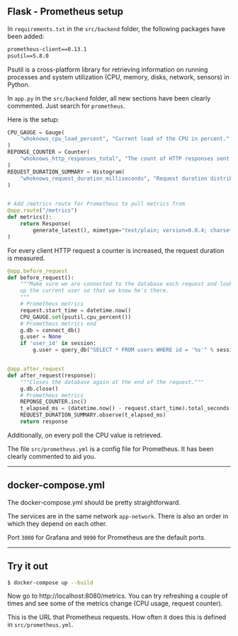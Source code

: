 ## Flask - Prometheus setup

In `requirements.txt` in the `src/backend` folder, the following packages have been added:

```txt
prometheus-client==0.13.1
psutil==5.8.0
```

Psutil is a cross-platform library for retrieving information on running processes and system utilization (CPU, memory, disks, network, sensors) in Python.

In `app.py` in the `src/backend` folder, all new sections have been clearly commented. Just search for `prometheus`. 

Here is the setup:

```python
CPU_GAUGE = Gauge(
    "whoknows_cpu_load_percent", "Current load of the CPU in percent."
)
REPONSE_COUNTER = Counter(
    "whoknows_http_responses_total", "The count of HTTP responses sent."
)
REQUEST_DURATION_SUMMARY = Histogram(
    "whoknows_request_duration_milliseconds", "Request duration distribution."
)


# Add /metrics route for Prometheus to pull metrics from
@app.route("/metrics")
def metrics():
    return Response(
        generate_latest(), mimetype="text/plain; version=0.0.4; charset=utf-8"
)
```

For every client HTTP request a counter is increased, the request duration is measured. 

```python
@app.before_request
def before_request():
    """Make sure we are connected to the database each request and look
    up the current user so that we know he's there.
    """
    # Prometheus metrics
    request.start_time = datetime.now()
    CPU_GAUGE.set(psutil.cpu_percent())
    # Prometheus metrics end
    g.db = connect_db()
    g.user = None
    if 'user_id' in session:
        g.user = query_db("SELECT * FROM users WHERE id = '%s'" % session['user_id'], one=True)


@app.after_request
def after_request(response):
    """Closes the database again at the end of the request."""
    g.db.close()
    # Prometheus metrics
    REPONSE_COUNTER.inc()
    t_elapsed_ms = (datetime.now() - request.start_time).total_seconds() * 1000
    REQUEST_DURATION_SUMMARY.observe(t_elapsed_ms)
    return response
```

Additionally, on every poll the CPU value is retrieved. 

The file `src/prometheus.yml` is a config file for Prometheus. It has been clearly commented to aid you. 


---

## docker-compose.yml

The docker-compose.yml should be pretty straightforward. 

The services are in the same network `app-network`. There is also an order in which they depend on each other. 

Port `3000` for Grafana and `9090` for Prometheus are the default ports. 

---

## Try it out

```bash
$ docker-compose up --build
```

Now go to http://localhost:8080/metrics. You can try refreshing a couple of times and see some of the metrics change (CPU usage, request counter).

This is the URL that Prometheus requests. How often it does this is defined in `src/prometheus.yml`.